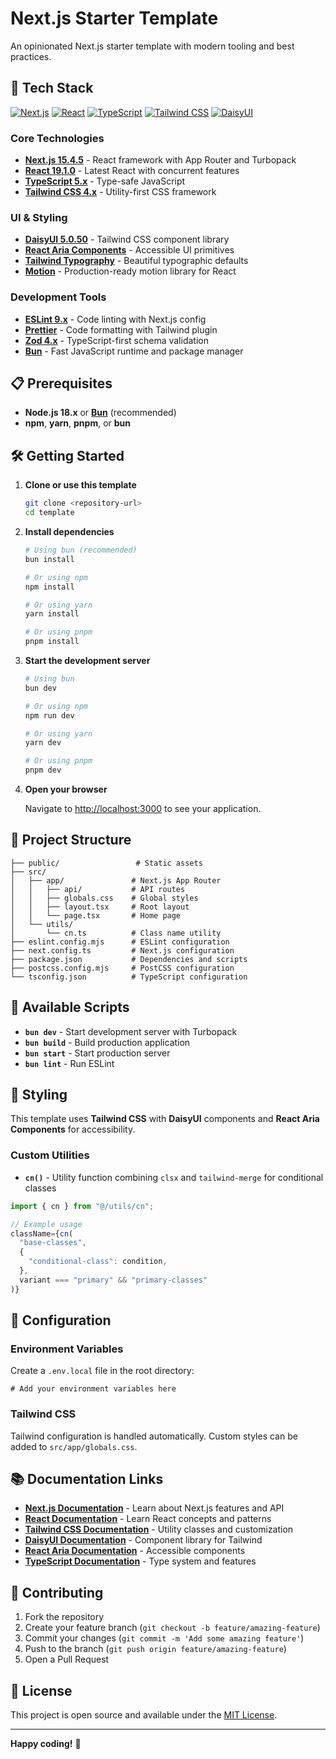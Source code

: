 # Next.js Starter Template

An opinionated Next.js starter template with modern tooling and best practices.

## 🚀 Tech Stack

[![Next.js](https://img.shields.io/badge/Next.js-15.4.5-black?style=for-the-badge&logo=next.js&logoColor=white)](https://nextjs.org/docs)
[![React](https://img.shields.io/badge/React-19.1.0-61DAFB?style=for-the-badge&logo=react&logoColor=black)](https://react.dev/)
[![TypeScript](https://img.shields.io/badge/TypeScript-5.x-3178C6?style=for-the-badge&logo=typescript&logoColor=white)](https://www.typescriptlang.org/docs/)
[![Tailwind CSS](https://img.shields.io/badge/Tailwind_CSS-4.x-38B2AC?style=for-the-badge&logo=tailwind-css&logoColor=white)](https://tailwindcss.com/docs)
[![DaisyUI](https://img.shields.io/badge/DaisyUI-5.0.50-5A0EF8?style=for-the-badge&logo=daisyui&logoColor=white)](https://daisyui.com/)

### Core Technologies

- **[Next.js 15.4.5](https://nextjs.org/docs)** - React framework with App Router and Turbopack
- **[React 19.1.0](https://react.dev/)** - Latest React with concurrent features
- **[TypeScript 5.x](https://www.typescriptlang.org/docs/)** - Type-safe JavaScript
- **[Tailwind CSS 4.x](https://tailwindcss.com/docs)** - Utility-first CSS framework

### UI & Styling

- **[DaisyUI 5.0.50](https://daisyui.com/)** - Tailwind CSS component library
- **[React Aria Components](https://react-spectrum.adobe.com/react-aria/components.html)** - Accessible UI primitives
- **[Tailwind Typography](https://tailwindcss.com/docs/typography-plugin)** - Beautiful typographic defaults
- **[Motion](https://motion.dev/)** - Production-ready motion library for React

### Development Tools

- **[ESLint 9.x](https://eslint.org/docs/latest/)** - Code linting with Next.js config
- **[Prettier](https://prettier.io/docs/en/)** - Code formatting with Tailwind plugin
- **[Zod 4.x](https://zod.dev/)** - TypeScript-first schema validation
- **[Bun](https://bun.sh/docs)** - Fast JavaScript runtime and package manager

## 📋 Prerequisites

- **Node.js 18.x** or **[Bun](https://bun.sh/docs/installation)** (recommended)
- **npm**, **yarn**, **pnpm**, or **bun**

## 🛠 Getting Started

1. **Clone or use this template**

   ```bash
   git clone <repository-url>
   cd template
   ```

2. **Install dependencies**

   ```bash
   # Using bun (recommended)
   bun install

   # Or using npm
   npm install

   # Or using yarn
   yarn install

   # Or using pnpm
   pnpm install
   ```

3. **Start the development server**

   ```bash
   # Using bun
   bun dev

   # Or using npm
   npm run dev

   # Or using yarn
   yarn dev

   # Or using pnpm
   pnpm dev
   ```

4. **Open your browser**

   Navigate to [http://localhost:3000](http://localhost:3000) to see your application.

## 📁 Project Structure

```
├── public/                 # Static assets
├── src/
│   ├── app/               # Next.js App Router
│   │   ├── api/           # API routes
│   │   ├── globals.css    # Global styles
│   │   ├── layout.tsx     # Root layout
│   │   └── page.tsx       # Home page
│   └── utils/
│       └── cn.ts          # Class name utility
├── eslint.config.mjs      # ESLint configuration
├── next.config.ts         # Next.js configuration
├── package.json           # Dependencies and scripts
├── postcss.config.mjs     # PostCSS configuration
└── tsconfig.json          # TypeScript configuration
```

## 🚀 Available Scripts

- **`bun dev`** - Start development server with Turbopack
- **`bun build`** - Build production application
- **`bun start`** - Start production server
- **`bun lint`** - Run ESLint

## 🎨 Styling

This template uses **Tailwind CSS** with **DaisyUI** components and **React Aria Components** for accessibility.

### Custom Utilities

- **`cn()`** - Utility function combining `clsx` and `tailwind-merge` for conditional classes

```typescript
import { cn } from "@/utils/cn";

// Example usage
className={cn(
  "base-classes",
  {
    "conditional-class": condition,
  },
  variant === "primary" && "primary-classes"
)}
```

## 🔧 Configuration

### Environment Variables

Create a `.env.local` file in the root directory:

```env
# Add your environment variables here
```

### Tailwind CSS

Tailwind configuration is handled automatically. Custom styles can be added to `src/app/globals.css`.

## 📚 Documentation Links

- **[Next.js Documentation](https://nextjs.org/docs)** - Learn about Next.js features and API
- **[React Documentation](https://react.dev/)** - Learn React concepts and patterns
- **[Tailwind CSS Documentation](https://tailwindcss.com/docs)** - Utility classes and customization
- **[DaisyUI Documentation](https://daisyui.com/)** - Component library for Tailwind
- **[React Aria Documentation](https://react-spectrum.adobe.com/react-aria/)** - Accessible components
- **[TypeScript Documentation](https://www.typescriptlang.org/docs/)** - Type system and features

## 🤝 Contributing

1. Fork the repository
2. Create your feature branch (`git checkout -b feature/amazing-feature`)
3. Commit your changes (`git commit -m 'Add some amazing feature'`)
4. Push to the branch (`git push origin feature/amazing-feature`)
5. Open a Pull Request

## 📄 License

This project is open source and available under the [MIT License](LICENSE).

---

**Happy coding!** 🎉

